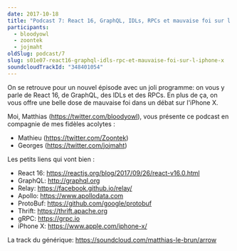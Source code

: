 ```yaml
---
date: 2017-10-18
title: "Podcast 7: React 16, GraphQL, IDLs, RPCs et mauvaise foi sur l'iPhone X"
participants:
  - bloodyowl
  - zoontek
  - jojmaht
oldSlug: podcast/7
slug: s01e07-react16-graphql-idls-rpc-et-mauvaise-foi-sur-l-iphone-x
soundcloudTrackId: "348401054"
---
```


On se retrouve pour un nouvel épisode avec un joli programme: on vous y parle de
React 16, de GraphQL, des IDLs et des RPCs. En plus de ça, on vous offre une
belle dose de mauvaise foi dans un débat sur l'iPhone X.

Moi, Matthias (https://twitter.com/bloodyowl), vous présente ce podcast en
compagnie de mes fidèles acolytes :

- Mathieu (https://twitter.com/Zoontek)
- Georges (https://twitter.com/jojmaht)

Les petits liens qui vont bien :

- React 16: https://reactjs.org/blog/2017/09/26/react-v16.0.html
- GraphQL: http://graphql.org
- Relay: https://facebook.github.io/relay/
- Apollo: https://www.apollodata.com
- ProtoBuf: https://github.com/google/protobuf
- Thrift: https://thrift.apache.org
- gRPC: https://grpc.io
- iPhone X: https://www.apple.com/iphone-x/

La track du générique: https://soundcloud.com/matthias-le-brun/arrow
